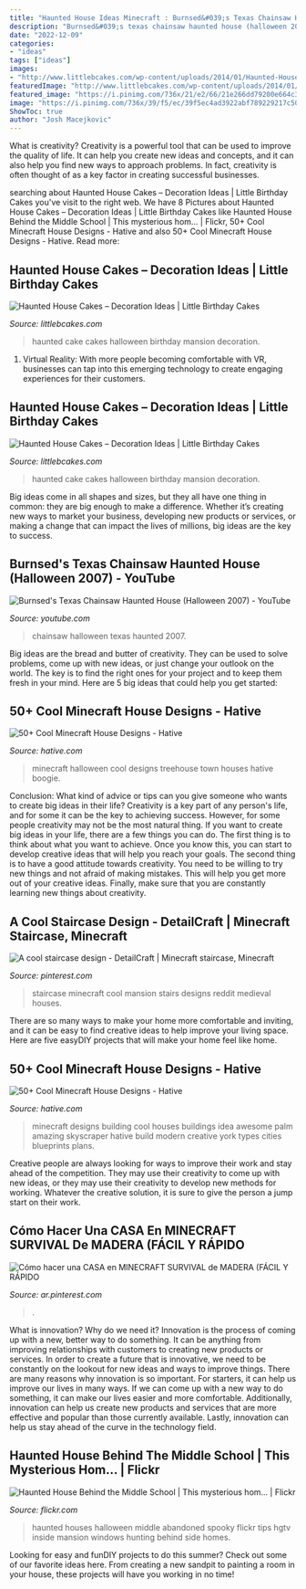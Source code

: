 ```yaml
---
title: "Haunted House Ideas Minecraft : Burnsed&#039;s Texas Chainsaw Haunted House (halloween 2007)"
description: "Burnsed&#039;s texas chainsaw haunted house (halloween 2007)"
date: "2022-12-09"
categories:
- "ideas"
tags: ["ideas"]
images:
- "http://www.littlebcakes.com/wp-content/uploads/2014/01/Haunted-House-Cake-Images.jpg"
featuredImage: "http://www.littlebcakes.com/wp-content/uploads/2014/01/Haunted-House-Cake-Images-768x1024.jpg"
featured_image: "https://i.pinimg.com/736x/21/e2/66/21e266dd79200e664c39185e1faea81c.jpg"
image: "https://i.pinimg.com/736x/39/f5/ec/39f5ec4ad3922abf789229217c50263c.jpg"
ShowToc: true
author: "Josh Macejkovic"
---
```



What is creativity?
Creativity is a powerful tool that can be used to improve the quality of life. It can help you create new ideas and concepts, and it can also help you find new ways to approach problems. In fact, creativity is often thought of as a key factor in creating successful businesses.

	

		
searching about Haunted House Cakes – Decoration Ideas | Little Birthday Cakes you've visit to the right web. We have 8 Pictures about Haunted House Cakes – Decoration Ideas | Little Birthday Cakes like Haunted House Behind the Middle School | This mysterious hom… | Flickr, 50+ Cool Minecraft House Designs - Hative and also 50+ Cool Minecraft House Designs - Hative. Read more:
		
    
## Haunted House Cakes – Decoration Ideas | Little Birthday Cakes

<img loading=lazy src="http://www.littlebcakes.com/wp-content/uploads/2014/01/Haunted-House-Cake-Images.jpg" onerror="this.onerror=null;this.src='https://tse1.mm.bing.net/th?id=OIP.79qyNmKyFWRtCuJzuQdXVgHaJ4&amp;pid=15.1';" alt="Haunted House Cakes – Decoration Ideas | Little Birthday Cakes">

_Source: littlebcakes.com_

>haunted cake cakes halloween birthday mansion decoration. 

	

1. Virtual Reality: With more people becoming comfortable with VR, businesses can tap into this emerging technology to create engaging experiences for their customers.

    
## Haunted House Cakes – Decoration Ideas | Little Birthday Cakes

<img loading=lazy src="http://www.littlebcakes.com/wp-content/uploads/2014/01/Haunted-House-Cake-Images-768x1024.jpg" onerror="this.onerror=null;this.src='https://tse1.mm.bing.net/th?id=OIP.fEWUwsz4UUffH58KphqPGQHaJ4&amp;pid=15.1';" alt="Haunted House Cakes – Decoration Ideas | Little Birthday Cakes">

_Source: littlebcakes.com_

>haunted cake cakes halloween birthday mansion decoration. 

	

Big ideas come in all shapes and sizes, but they all have one thing in common: they are big enough to make a difference. Whether it’s creating new ways to market your business, developing new products or services, or making a change that can impact the lives of millions, big ideas are the key to success.

    
## Burnsed&#039;s Texas Chainsaw Haunted House (Halloween 2007) - YouTube

<img loading=lazy src="http://i1.ytimg.com/vi/kTICwDrP9VU/hqdefault.jpg" onerror="this.onerror=null;this.src='https://tse3.mm.bing.net/th?id=OIP.oP6UUCtSAVVSY8wyOySjlgHaFj&amp;pid=15.1';" alt="Burnsed&#039;s Texas Chainsaw Haunted House (Halloween 2007) - YouTube">

_Source: youtube.com_

>chainsaw halloween texas haunted 2007. 

	

Big ideas are the bread and butter of creativity. They can be used to solve problems, come up with new ideas, or just change your outlook on the world. The key is to find the right ones for your project and to keep them fresh in your mind. Here are 5 big ideas that could help you get started: 

    
## 50+ Cool Minecraft House Designs - Hative

<img loading=lazy src="https://hative.com/wp-content/uploads/2014/02/minecraft-houses/halloween-town-treehouse-7.jpg" onerror="this.onerror=null;this.src='https://tse4.mm.bing.net/th?id=OIP.l_eYFmqSDUoM37jWoSaoBAHaD7&amp;pid=15.1';" alt="50+ Cool Minecraft House Designs - Hative">

_Source: hative.com_

>minecraft halloween cool designs treehouse town houses hative boogie. 

	

Conclusion: What kind of advice or tips can you give someone who wants to create big ideas in their life?
Creativity is a key part of any person's life, and for some it can be the key to achieving success. However, for some people creativity may not be the most natural thing. If you want to create big ideas in your life, there are a few things you can do. The first thing is to think about what you want to achieve. Once you know this, you can start to develop creative ideas that will help you reach your goals. The second thing is to have a good attitude towards creativity. You need to be willing to try new things and not afraid of making mistakes. This will help you get more out of your creative ideas. Finally, make sure that you are constantly learning new things about creativity.

    
## A Cool Staircase Design - DetailCraft | Minecraft Staircase, Minecraft

<img loading=lazy src="https://i.pinimg.com/736x/39/f5/ec/39f5ec4ad3922abf789229217c50263c.jpg" onerror="this.onerror=null;this.src='https://tse4.mm.bing.net/th?id=OIP.PL5kshmEtwbTdJn_K1ROdQHaFP&amp;pid=15.1';" alt="A cool staircase design - DetailCraft | Minecraft staircase, Minecraft">

_Source: pinterest.com_

>staircase minecraft cool mansion stairs designs reddit medieval houses. 

	

There are so many ways to make your home more comfortable and inviting, and it can be easy to find creative ideas to help improve your living space. Here are five easyDIY projects that will make your home feel like home.

    
## 50+ Cool Minecraft House Designs - Hative

<img loading=lazy src="https://hative.com/wp-content/uploads/2014/02/minecraft-houses/palm-building-idea-20.jpg" onerror="this.onerror=null;this.src='https://tse3.mm.bing.net/th?id=OIP.fGz7EkZUkCNCqWKfi8NMNQHaFj&amp;pid=15.1';" alt="50+ Cool Minecraft House Designs - Hative">

_Source: hative.com_

>minecraft designs building cool houses buildings idea awesome palm amazing skyscraper hative build modern creative york types cities blueprints plans. 

	

Creative people are always looking for ways to improve their work and stay ahead of the competition. They may use their creativity to come up with new ideas, or they may use their creativity to develop new methods for working. Whatever the creative solution, it is sure to give the person a jump start on their work.

    
## Cómo Hacer Una CASA En MINECRAFT SURVIVAL De MADERA (FÁCIL Y RÁPIDO

<img loading=lazy src="https://i.pinimg.com/736x/21/e2/66/21e266dd79200e664c39185e1faea81c.jpg" onerror="this.onerror=null;this.src='https://tse2.mm.bing.net/th?id=OIP.GUXBr0_XHg7GNW3NTYxIZwHaEK&amp;pid=15.1';" alt="Cómo hacer una CASA en MINECRAFT SURVIVAL de MADERA (FÁCIL Y RÁPIDO">

_Source: ar.pinterest.com_

>. 

	

What is innovation? Why do we need it?
Innovation is the process of coming up with a new, better way to do something. It can be anything from improving relationships with customers to creating new products or services. In order to create a future that is innovative, we need to be constantly on the lookout for new ideas and ways to improve things.
There are many reasons why innovation is so important. For starters, it can help us improve our lives in many ways. If we can come up with a new way to do something, it can make our lives easier and more comfortable. Additionally, innovation can help us create new products and services that are more effective and popular than those currently available. Lastly, innovation can help us stay ahead of the curve in the technology field.

    
## Haunted House Behind The Middle School | This Mysterious Hom… | Flickr

<img loading=lazy src="https://c2.staticflickr.com/4/3033/2324747282_a752896fde_z.jpg?zz=1" onerror="this.onerror=null;this.src='https://tse3.mm.bing.net/th?id=OIP.xzAW8TnqKAYahiwpTIjmfQHaE8&amp;pid=15.1';" alt="Haunted House Behind the Middle School | This mysterious hom… | Flickr">

_Source: flickr.com_

>haunted houses halloween middle abandoned spooky flickr tips hgtv inside mansion windows hunting behind side homes. 

	

Looking for easy and funDIY projects to do this summer? Check out some of our favorite ideas here. From creating a new sandpit to painting a room in your house, these projects will have you working in no time!

